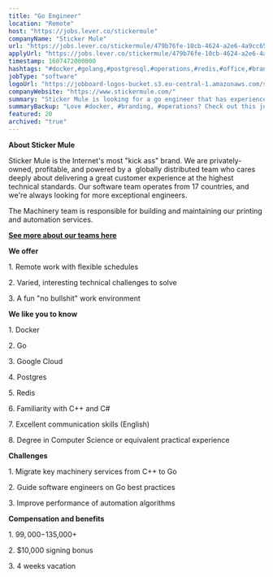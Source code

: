 ```yaml
---
title: "Go Engineer"
location: "Remote"
host: "https://jobs.lever.co/stickermule"
companyName: "Sticker Mule"
url: "https://jobs.lever.co/stickermule/479b76fe-10cb-4624-a2e6-4a9cc65c55fa"
applyUrl: "https://jobs.lever.co/stickermule/479b76fe-10cb-4624-a2e6-4a9cc65c55fa/apply"
timestamp: 1607472000000
hashtags: "#docker,#golang,#postgresql,#operations,#redis,#office,#branding,#English"
jobType: "software"
logoUrl: "https://jobboard-logos-bucket.s3.eu-central-1.amazonaws.com/sticker-mule"
companyWebsite: "https://www.stickermule.com/"
summary: "Sticker Mule is looking for a go engineer that has experience in: #docker, #golang, #postgresql."
summaryBackup: "Love #docker, #branding, #operations? Check out this job post!"
featured: 20
archived: "true"
---
```


**About Sticker Mule**

Sticker Mule is the Internet's most "kick ass" brand. We are privately-owned, profitable, and powered by a  globally distributed team who cares deeply about delivering a great customer experience at the highest technical standards. Our software team operates from 17 countries, and we're always looking for more exceptional engineers.

The Machinery team is responsible for building and maintaining our printing and automation services.

**[See more about our teams here](https://www.stickermule.com/about)**

**We offer**

1\. Remote work with flexible schedules

2\. Varied, interesting technical challenges to solve

3\. A fun "no bullshit" work environment

**We like you to know**

1\. Docker

2\. Go

3\. Google Cloud

4\. Postgres

5\. Redis

6\. Familiarity with C++ and C#

7\. Excellent communication skills (English)

8\. Degree in Computer Science or equivalent practical experience

**Challenges**

1\. Migrate key machinery services from C++ to Go

2\. Guide software engineers on Go best practices

3\. Improve performance of automation algorithms

**Compensation and benefits**

1\. $99,000-$135,000+

2\. $10,000 signing bonus

3\. 4 weeks vacation
